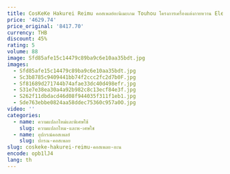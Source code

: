 ```yaml
---
title: CosKeKe Hakurei Reimu คอสเพลย์อะนิเมะเกม Touhou โครงการเครื่องแต่งกายหวาน Elegant งดงามชุดปาร์ตี้ฮาโลวีนบทบาทเล่นเสื้อผ้า
price: '4629.74'
price_original: '8417.70'
currency: THB
discount: 45%
rating: 5
volume: 88
image: Sfd85afe15c14479c89ba9c6e10aa35bdt.jpg
images:
  - Sfd85afe15c14479c89ba9c6e10aa35bdt.jpg
  - Sc3b8785c9409441bb74f2ccc2fc2d7b0F.jpg
  - Sf81689d271744b74afae33dc40d498efr.jpg
  - S31e7e38ea30a4a92b982c8c13ecf84e3f.jpg
  - S262f11dbdacd46d08f944035f311f1eb1.jpg
  - Sde763ebbe0824aa58ddec75360c957a0O.jpg
video: ''
categories:
  - name: ความแปลกใหม่และพิเศษใช้
    slug: ความแปลกใหม-และพ-เศษใช
  - name: อุปกรณ์คอสเพลย์
    slug: ปกรณ-คอสเพลย
slug: coskeke-hakurei-reimu-คอสเพลย-อะน
encode: opb1lJ4
lang: th
---
```

  